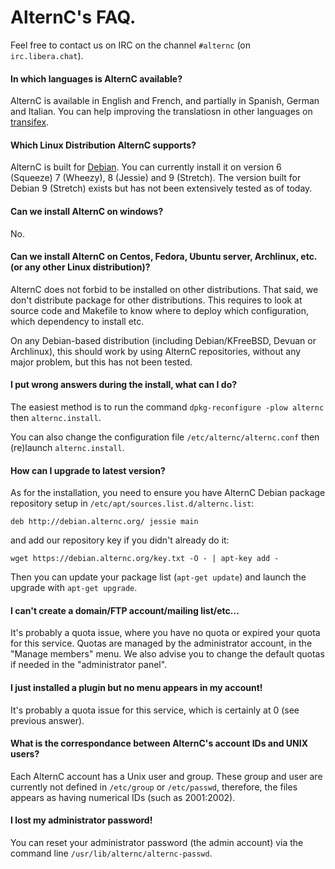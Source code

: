# AlternC's FAQ.

Feel free to contact us on IRC on the channel `#alternc` (on `irc.libera.chat`).

#### In which languages is AlternC available?

AlternC is available in English and French, and partially in Spanish, German and Italian. You can help improving the translatiosn in other languages on [transifex](https://www.transifex.com/octopuce/alternc/).

#### Which Linux Distribution AlternC supports?

AlternC is built for [Debian](https://www.debian.org/). You can currently install it on version 6 (Squeeze) 7 (Wheezy), 8 (Jessie) and 9 (Stretch). The version built for Debian 9 (Stretch) exists but has not been extensively tested as of today.

#### Can we install AlternC on windows?

No.

#### Can we install AlternC on Centos, Fedora, Ubuntu server, Archlinux, etc. (or any other Linux distribution)?

AlternC does not forbid to be installed on other distributions. That said, we don't distribute package for other distributions. This requires to look at source code and Makefile to know where to deploy which configuration, which dependency to install etc.

On any Debian-based distribution (including Debian/KFreeBSD, Devuan or Archlinux), this should work by using AlternC repositories, without any major problem, but this has not been tested.

#### I put wrong answers during the install, what can I do?

The easiest method is to run the command `dpkg-reconfigure -plow alternc` then `alternc.install`. 

You can also change the configuration file `/etc/alternc/alternc.conf` then (re)launch `alternc.install`.

#### How can I upgrade to latest version?

As for the installation, you need to ensure you have AlternC Debian package repository setup in `/etc/apt/sources.list.d/alternc.list`:

```
deb http://debian.alternc.org/ jessie main
```

and add our repository key if you didn't already do it: 

```
wget https://debian.alternc.org/key.txt -O - | apt-key add -
```

Then you can update your package list (`apt-get update`) and launch the upgrade with `apt-get upgrade`.

#### I can't create a domain/FTP account/mailing list/etc…

It's probably a quota issue, where you have no quota or expired your quota for this service. Quotas are managed by the administrator account, in the "Manage members" menu. We also advise you to change the default quotas if needed in the "administrator panel".

#### I just installed a plugin but no menu appears in my account!

It's probably a quota issue for this service, which is certainly at 0 (see previous answer).

#### What is the correspondance between AlternC's account IDs and UNIX users?

Each AlternC account has a Unix user and group. These group and user are currently not defined in `/etc/group` or `/etc/passwd`, therefore, the files appears as having numerical IDs (such as 2001:2002).

#### I lost my administrator password!

You can reset your administrator password (the admin account) via the command line `/usr/lib/alternc/alternc-passwd`.



